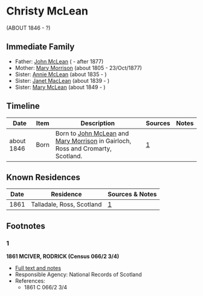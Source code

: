 ﻿---
layout: person
subject_key: i62955988
permalink: /people/i62955988
---

# Christy McLean
(ABOUT 1846 - ?)

## Immediate Family

* Father: [John McLean](./@91397610@-john-mclean-b-d1877.md) ( - after 1877)
* Mother: [Mary Morrison](./@18316154@-mary-morrison-b1805-d1877-10-23.md) (about 1805 - 23/Oct/1877)
* Sister: [Annie McLean](./@68658880@-annie-mclean-b1835-d.md) (about 1835 - )
* Sister: [Janet MacLean](./@4850940@-janet-maclean-b1839-d.md) (about 1839 - )
* Sister: [Mary McLean](./@45920386@-mary-mclean-b1849-d.md) (about 1849 - )

## Timeline

Date | Item | Description | Sources | Notes
---|---|---|---|---
about 1846 | Born | Born to [John McLean](./@91397610@-john-mclean-b-d1877.md) and [Mary Morrison](./@18316154@-mary-morrison-b1805-d1877-10-23.md) in Gairloch, Ross and Cromarty, Scotland. | [1](#1) | 

## Known Residences

Date | Residence | Sources & Notes
---|---|---
1861 | Talladale, Ross, Scotland | [1](#1)

## Footnotes

### 1

**1861 MCIVER, RODRICK (Census 066/2 3/4)**

* [Full text and notes](../sources/@91380221@-1861-mciver,-rodrick-census-066-2-3-4-.md)
* Responsible Agency: National Records of Scotland
* References: 
  * 1861 C 066/2 3/4

